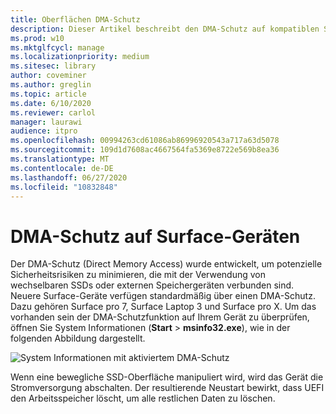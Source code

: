 ```yaml
---
title: Oberflächen DMA-Schutz
description: Dieser Artikel beschreibt den DMA-Schutz auf kompatiblen Surface-Geräten.
ms.prod: w10
ms.mktglfcycl: manage
ms.localizationpriority: medium
ms.sitesec: library
author: coveminer
ms.author: greglin
ms.topic: article
ms.date: 6/10/2020
ms.reviewer: carlol
manager: laurawi
audience: itpro
ms.openlocfilehash: 00994263cd61086ab86996920543a717a63d5078
ms.sourcegitcommit: 109d1d7608ac4667564fa5369e8722e569b8ea36
ms.translationtype: MT
ms.contentlocale: de-DE
ms.lasthandoff: 06/27/2020
ms.locfileid: "10832848"
---
```

# DMA-Schutz auf Surface-Geräten

Der DMA-Schutz (Direct Memory Access) wurde entwickelt, um potenzielle Sicherheitsrisiken zu minimieren, die mit der Verwendung von wechselbaren SSDs oder externen Speichergeräten verbunden sind. Neuere Surface-Geräte verfügen standardmäßig über einen DMA-Schutz. Dazu gehören Surface pro 7, Surface Laptop 3 und Surface pro X.  Um das vorhanden sein der DMA-Schutzfunktion auf Ihrem Gerät zu überprüfen, öffnen Sie System Informationen (**Start**  >  **msinfo32.exe**), wie in der folgenden Abbildung dargestellt.

![System Informationen mit aktiviertem DMA-Schutz](images/systeminfodma.png)

Wenn eine bewegliche SSD-Oberfläche manipuliert wird, wird das Gerät die Stromversorgung abschalten. Der resultierende Neustart bewirkt, dass UEFI den Arbeitsspeicher löscht, um alle restlichen Daten zu löschen.
